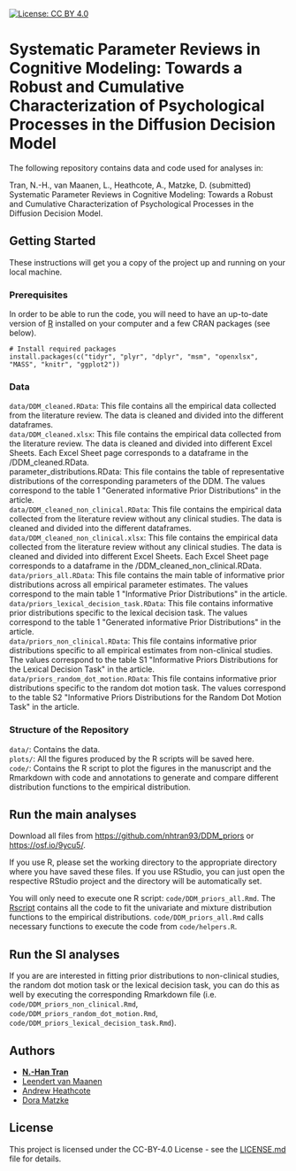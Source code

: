 [![License: CC BY 4.0](https://img.shields.io/badge/License-CC%20BY%204.0-lightgrey.svg)](https://creativecommons.org/licenses/by/4.0/)

# Systematic Parameter Reviews in Cognitive Modeling: Towards a Robust and Cumulative Characterization of Psychological Processes in the Diffusion Decision Model

The following repository contains data and code used for analyses in:

Tran, N.-H., van Maanen, L., Heathcote, A., Matzke, D. (submitted) Systematic Parameter Reviews in Cognitive Modeling: Towards a Robust and Cumulative Characterization of Psychological Processes in the Diffusion Decision Model.

## Getting Started

These instructions will get you a copy of the project up and running on your local machine. 

### Prerequisites

In order to be able to run the code, you will need to have an up-to-date version of [R](https://www.r-project.org/) installed on your computer and a few CRAN packages (see below).

```
# Install required packages
install.packages(c("tidyr", "plyr", "dplyr", "msm", "openxlsx", "MASS", "knitr", "ggplot2"))
```

### Data
`data/DDM_cleaned.RData`: This file contains all the empirical data collected from the literature review. The data is cleaned and divided into the different dataframes.  
`data/DDM_cleaned.xlsx`: This file contains the empirical data collected from the literature review. The data is cleaned and divided into different Excel Sheets. Each Excel Sheet page corresponds to a dataframe in the /DDM_cleaned.RData.  
parameter_distributions.RData: This file contains the table of representative distributions of the corresponding parameters of the DDM. The values correspond to the table 1 "Generated informative Prior Distributions" in the article.  
`data/DDM_cleaned_non_clinical.RData`: This file contains the empirical data collected from the literature review without any clinical studies. The data is cleaned and divided into the different dataframes.  
`data/DDM_cleaned_non_clinical.xlsx`: This file contains the empirical data collected from the literature review  without any clinical studies. The data is cleaned and divided into different Excel Sheets. Each Excel Sheet page corresponds to a dataframe in the /DDM_cleaned_non_clinical.RData.  
`data/priors_all.RData`: This file contains the main table of informative prior distributions across all empirical parameter estimates. The values correspond to the main table 1 "Informative Prior Distributions" in the article.  
`data/priors_lexical_decision_task.RData`: This file contains informative prior distributions specific to the lexical decision task. The values correspond to the table 1 "Generated informative Prior Distributions" in the article.  
`data/priors_non_clinical.RData`: This file contains informative prior distributions specific to all empirical estimates from non-clinical studies. The values correspond to the table S1 "Informative Priors Distributions for the Lexical Decision Task" in the article.  
`data/priors_random_dot_motion.RData`: This file contains informative prior distributions specific to the random dot motion task. The values correspond to the table S2 "Informative Priors Distributions for the Random Dot Motion Task" in the article.  

### Structure of the Repository
`data/`: Contains the data.  
`plots/`: All the figures produced by the R scripts will be saved here.  
`code/`: Contains the R script to plot the figures in the manuscript and the Rmarkdown with code and annotations to generate and compare different distribution functions to the empirical distribution.  

## Run the main analyses
Download all files from https://github.com/nhtran93/DDM_priors or https://osf.io/9ycu5/.

If you use R, please set the working directory to the appropriate directory where you have saved these files. If you use RStudio, you can just open the respective RStudio project and the directory will be automatically set.

You will only need to execute one R script: `code/DDM_priors_all.Rmd`. The [Rscript](code/DDM_priors_all.Rmd) contains all the code to fit the univariate and mixture distribution functions to the empirical distributions. `code/DDM_priors_all.Rmd` calls necessary functions to execute the code from `code/helpers.R`.

## Run the SI analyses
If you are are interested in fitting prior distributions to non-clinical studies, the random dot motion task or the lexical decision task, you can do this as well by executing the corresponding Rmarkdown file (i.e. `code/DDM_priors_non_clinical.Rmd`, `code/DDM_priors_random_dot_motion.Rmd`, `code/DDM_priors_lexical_decision_task.Rmd`). 

## Authors

* **[N.-Han Tran](https://www.eva.mpg.de/ecology/staff/han-tran/index.html)**
* [Leendert van Maanen](http://leendertvanmaanen.com/)
* [Andrew Heathcote](http://www.tascl.org/andrew-heathcote.html)
* [Dora Matzke](http://dora.erbe-matzke.com/)


## License

This project is licensed under the CC-BY-4.0 License - see the [LICENSE.md](LICENSE.md) file for details.

